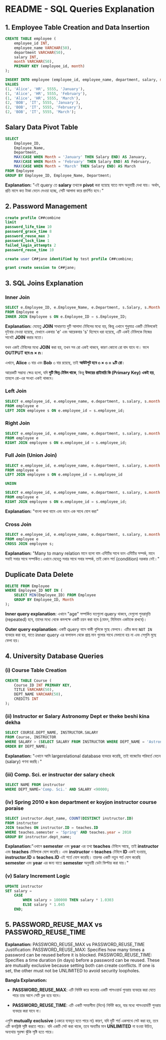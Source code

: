 # README - SQL Queries Explanation


## 1. Employee Table Creation and Data Insertion
```sql
CREATE TABLE employee (
    employee_id INT,
    employee_name VARCHAR(50),
    department VARCHAR(50),
    salary INT,
    month VARCHAR(50),
    PRIMARY KEY (employee_id, month)
);

INSERT INTO employee (employee_id, employee_name, department, salary, month)
VALUES
(1, 'Alice', 'HR', 5555, 'January'),
(1, 'Alice', 'HR', 5555, 'February'),
(1, 'Alice', 'HR', 5555, 'March'),
(2, 'BOB', 'IT', 5555, 'January'),
(2, 'BOB', 'IT', 5555, 'February'),
(2, 'BOB', 'IT', 5555, 'March');
```

##  Salary Data Pivot Table
```sql
SELECT 
    Employee_ID, 
    Employee_Name, 
    Department,
    MAX(CASE WHEN Month = 'January' THEN Salary END) AS January,
    MAX(CASE WHEN Month = 'February' THEN Salary END) AS February,
    MAX(CASE WHEN Month = 'March' THEN Salary END) AS March
FROM Employee
GROUP BY Employee_ID, Employee_Name, Department;
```
**Explanation:** "এই query তে **salary** তথ্যকে **pivot** করা হয়েছে যাতে মাস অনুযায়ী দেখা যায়। অর্থাৎ, প্রতি মাসে কত টাকা বেতন দেওয়া হচ্ছে, সেটি আলাদা করে প্রদর্শিত হবে।"
## 2. Password Management
```sql
create profile C##combine
limit
password_life_time 10
password_grace_time 8
password_reuse_max 3
password_lock_time 1
failed_login_attempts 2
password_reuse_time 10

create user C##jane identified by test profile C##combine;

grant create session to C##jane;
```
## 3. SQL Joins Explanation

### Inner Join
```sql
SELECT e.Employee_ID, e.Employee_Name, e.Department, s.Salary, s.Month
FROM Employee e
INNER JOIN Employee s ON e.Employee_ID = s.Employee_ID;
```
**Explanation:** যেহেতু **JOIN** সাধারণত দুটি আলাদা টেবিলের মধ্যে হয়, কিন্তু এখানে শুধুমাত্র একটি টেবিলকেই দুইবার নেওয়া হয়েছে, যেখানে একবার 'e' এবং আরেকবার 's' হিসেবে ধরা হয়েছে, এটি একই টেবিলকে নিজের সাথেই **JOIN** করার মতো।  

যখন একই টেবিলের মধ্যে **JOIN** করা হয়, তখন সব রো একই থাকবে, কারণ কোনো রো বাদ যাবে না। ফলে **OUTPUT হবে n × n**।  

এখানে, **Alice** ৩ বার এবং **Bob** ৩ বার রয়েছে, তাই **আউটপুট হবে ৩ × ৩ = ৯টি রো**।  

আরেকটি সম্ভাব্য ক্ষেত্র হলো, যদি **দুটি ভিন্ন টেবিল থাকে**, কিন্তু **উভয়ের প্রাইমারি কি (Primary Key) একই হয়**, তাহলে রো-এর সংখ্যা একই থাকবে।

### Left Join
```sql
SELECT e.employee_id, e.employee_name, e.department, s.salary, s.month 
FROM employee e
LEFT JOIN employee s ON e.employee_id = s.employee_id;
```

### Right Join
```sql
SELECT e.employee_id, e.employee_name, e.department, s.salary, s.month 
FROM employee e
RIGHT JOIN employee s ON e.employee_id = s.employee_id;
```

### Full Join (Union Join)
```sql
SELECT e.employee_id, e.employee_name, e.department, s.salary, s.month 
FROM employee e
LEFT JOIN employee s ON e.employee_id = s.employee_id

UNION

SELECT e.employee_id, e.employee_name, e.department, s.salary, s.month 
FROM employee e
RIGHT JOIN employee s ON e.employee_id = s.employee_id;
```
**Explanation:** "বাংলা কথা বামে এবং ডানে এক সাথে যোগ করা"
### Cross Join
```sql
SELECT e.employee_id, e.employee_name, e.department, s.salary, s.month 
FROM employee e
CROSS JOIN employee s;
```
**Explanation:** "Many to many relation মানে হলো বাম এন্টিটির সাথে ডান এন্টিটির সম্পর্ক, মানে সবাই সবার সাথে সম্পর্কিত।এখানে যেহেতু সবার সাথে সবার সম্পর্ক, তাই কোন শর্ত (condition) দরকার নেই।"

## Duplicate Data Delete
```sql
DELETE FROM Employee
WHERE Employee_ID NOT IN (
    SELECT MIN(Employee_ID) FROM Employee 
    GROUP BY Employee_ID, Month
);
```
**Inner query explanation**: এখানে "age" সম্পর্কিত যতগুলো query থাকবে, যেগুলো পুনরাবৃত্তি (repeated) হবে, তাদের মধ্যে থেকে কমপক্ষে একটি চয়ন করা হবে (যেমন, মিনিমাম একটাকে রাখবে)।

**Outer query explanation**: একটি query বাদে বাকী গুলিকে মুছে ফেলবে। এটির জন্য `NOT IN` ব্যবহার করা হয়, যাতে inner query এর ফলাফল থেকে প্রাপ্ত মান গুলোর সাথে মেলানো হয় না এবং সেগুলি মুছে ফেলা হয়।

## 4. University Database Queries

### (i) Course Table Creation
```sql
CREATE TABLE Course (
    Course_ID INT PRIMARY KEY,
    TITLE VARCHAR(50),
    DEPT_NAME VARCHAR(50),
    CREDITS INT
);
```

### (ii) Instructor er Salary Astronomy Dept er theke beshi kina dekha
```sql
SELECT COURSE.DEPT_NAME, INSTRUCTOR.SALARY 
FROM Course, INSTRUCTOR 
WHERE SALARY > (SELECT SALARY FROM INSTRUCTOR WHERE DEPT_NAME = 'Astronomy') 
ORDER BY DEPT_NAME;
```
**Explanation:** "এখানে আমি largerelational database ব্যবহার করেছি, তাই বাজেটের পরিবর্তে বেতন (salary) গণনা করছি।"
### (iii) Comp. Sci. er instructor der salary check
```sql
SELECT NAME FROM instructor
WHERE DEPT_NAME='Comp. Sci.' AND SALARY <90000;
```

### (iv) Spring 2010 e kon department er koyjon instructor course poraise
```sql
SELECT instructor.dept_name, COUNT(DISTINCT instructor.ID)
FROM instructor
JOIN teaches ON instructor.ID = teaches.ID
WHERE teaches.semester = 'Spring' AND teaches.year = 2010
GROUP BY instructor.dept_name;
```
**Explanation:**"এখানে **semester** এবং **year** এর তথ্য **teaches** টেবিলে আছে, তাই **instructor** এবং **teaches** টেবিলকে যোগ করেছি। এবং **instructor** ও **teaches** টেবিলে **ID** একই হওয়ায়, **instructor.ID = teaches.ID** এই শর্তে যোগ করেছি। তারপর একটি নতুন শর্ত যোগ করেছি **semester** এবং **year** এর জন্য যাতে **semester** অনুযায়ী ডেটা ফিল্টার করা যায়।"
### (v) Salary Increment Logic
```sql
UPDATE instructor
SET salary = 
    CASE 
        WHEN salary > 100000 THEN salary * 1.0303  
        ELSE salary * 1.045 
    END;
```

## 5. PASSWORD_REUSE_MAX vs PASSWORD_REUSE_TIME
**Explanation:**
PASSWORD_REUSE_MAX vs PASSWORD_REUSE_TIME
Justification:
PASSWORD_REUSE_MAX: Specifies how many times a password can be reused before it is blocked.
PASSWORD_REUSE_TIME: Specifies a time duration (in days) before a password can be reused.
These are mutually exclusive because setting both can create conflicts. If one is set, the other must not be UNLIMITED to avoid security loopholes.

**Bangla Explanation:**


- **PASSWORD_REUSE_MAX**: এটি নির্দিষ্ট করে কতবার একটি পাসওয়ার্ড পুনরায় ব্যবহার করা যেতে পারে তার আগে সেটি ব্লক হয়ে যাবে।
  
- **PASSWORD_REUSE_TIME**: এটি একটি সময়সীমা (দিনে) নির্দিষ্ট করে, যার মধ্যে পাসওয়ার্ডটি পুনরায় ব্যবহার করা যাবে না।

এগুলি **mutually exclusive** (একত্রে ব্যবহৃত হতে পারে না) কারণ, যদি দুটি শর্ত একসাথে সেট করা হয়, তবে এটি কনফ্লিক্ট সৃষ্টি করতে পারে। যদি একটি সেট করা থাকে, তবে অন্যটির মান **UNLIMITED** না হওয়া উচিত, অন্যথায় সুরক্ষা ঝুঁকি সৃষ্টি হতে পারে।
